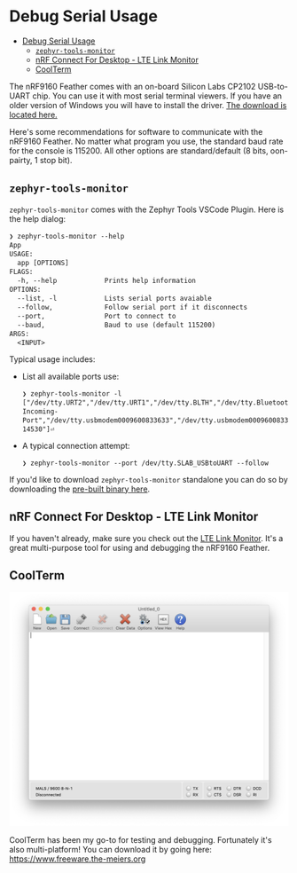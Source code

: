 # Debug Serial Usage

- [Debug Serial Usage](#debug-serial-usage)
  - [`zephyr-tools-monitor`](#zephyr-tools-monitor)
  - [nRF Connect For Desktop - LTE Link Monitor](#nrf-connect-for-desktop---lte-link-monitor)
  - [CoolTerm](#coolterm)

The nRF9160 Feather comes with an on-board Silicon Labs CP2102 USB-to-UART chip. You can use it with most serial terminal viewers. If you have an older version of Windows you will have to install the driver. [The download is located here.](https://www.silabs.com/products/development-tools/software/usb-to-uart-bridge-vcp-drivers)

Here's some recommendations for software to communicate with the nRF9160 Feather. No matter what program you use, the standard baud rate for the console is 115200. All other options are standard/default (8 bits, oon-pairty, 1 stop bit).

## `zephyr-tools-monitor`

`zephyr-tools-monitor` comes with the Zephyr Tools VSCode Plugin. Here is the help dialog:

```
❯ zephyr-tools-monitor --help
App
USAGE:
  app [OPTIONS]
FLAGS:
  -h, --help            Prints help information
OPTIONS:
  --list, -l            Lists serial ports avaiable
  --follow,             Follow serial port if it disconnects
  --port,               Port to connect to
  --baud,               Baud to use (default 115200)
ARGS:
  <INPUT>
```

Typical usage includes:

* List all available ports use:

  ```
  ❯ zephyr-tools-monitor -l
  ["/dev/tty.URT2","/dev/tty.URT1","/dev/tty.BLTH","/dev/tty.Bluetooth-Incoming-Port","/dev/tty.usbmodem0009600833633","/dev/tty.usbmodem0009600833631","/dev/tty.usbmodem0009600833635","/dev/tty.SLAB_USBtoUART","/dev/tty.usbserial-14530"]⏎  
  ```

* A typical connection attempt:

  ```
  ❯ zephyr-tools-monitor --port /dev/tty.SLAB_USBtoUART --follow
  ```

If you'd like to download `zephyr-tools-monitor` standalone you can do so by downloading the [pre-built binary here](https://github.com/circuitdojo/zephyr-tools-monitor/releases).

## nRF Connect For Desktop - LTE Link Monitor

If you haven't already, make sure you check out the [LTE Link Monitor](nrf9160-nrf-connect-desktop.md#lte-link-monitor). It's a great multi-purpose tool for using and debugging the nRF9160 Feather.

## CoolTerm

![CoolTerm](img/coolterm.png)

CoolTerm has been my go-to for testing and debugging. Fortunately it's also multi-platform! You can download it by going here: https://www.freeware.the-meiers.org
